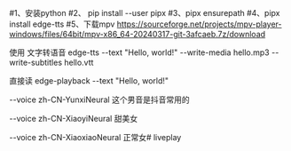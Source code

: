 #﻿1、安装python
#2、 pip install --user pipx
#3、pipx ensurepath
#4、pipx install edge-tts
#5、下载mpv
https://sourceforge.net/projects/mpv-player-windows/files/64bit/mpv-x86_64-20240317-git-3afcaeb.7z/download

使用 文字转语音
edge-tts --text "Hello, world!" --write-media hello.mp3 --write-subtitles hello.vtt

直接读
edge-playback --text "Hello, world!"



--voice zh-CN-YunxiNeural   这个男音是抖音常用的

--voice zh-CN-XiaoyiNeural  甜美女

--voice zh-CN-XiaoxiaoNeural  正常女# liveplay
